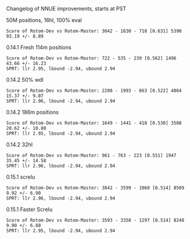 Changelog of NNUE improvements, starts at PST

50M positions, 16hl, 100% eval
```
Score of Rotom-Dev vs Rotom-Master: 3042 - 1630 - 718 [0.631] 5390
93.19 +/- 8.89
```


0.14.1 Fresh 114m positions
```
Score of Rotom-Dev vs Rotom-Master: 722 - 535 - 239 [0.562] 1496
43.66 +/- 16.23
SPRT: llr 2.95, lbound -2.94, ubound 2.94
```


0.14.2 50% wdl
```
Score of Rotom-Dev vs Rotom-Master: 2208 - 1993 - 663 [0.522] 4864
15.37 +/- 9.07
SPRT: llr 2.96, lbound -2.94, ubound 2.94
```


0.14.2 186m positions
```
Score of Rotom-Dev vs Rotom-Master: 1649 - 1441 - 418 [0.530] 3508
20.62 +/- 10.80
SPRT: llr 2.95, lbound -2.94, ubound 2.94
```


0.14.2 32hl
```
Score of Rotom-Dev vs Rotom-Master: 961 - 763 - 223 [0.551] 1947
35.45 +/- 14.58
SPRT: llr 2.96, lbound -2.94, ubound 2.94
```

0.15.1 screlu
```
Score of Rotom-Dev vs Rotom-Master: 3842 - 3599 - 1068 [0.514] 8509
9.92 +/- 6.90
SPRT: llr 2.96, lbound -2.94, ubound 2.94
```


0.15.1 Faster Screlu
```
Score of Rotom-Dev vs Rotom-Master: 3593 - 3358 - 1297 [0.514] 8248
9.90 +/- 6.88
SPRT: llr 2.95, lbound -2.94, ubound 2.94
```
